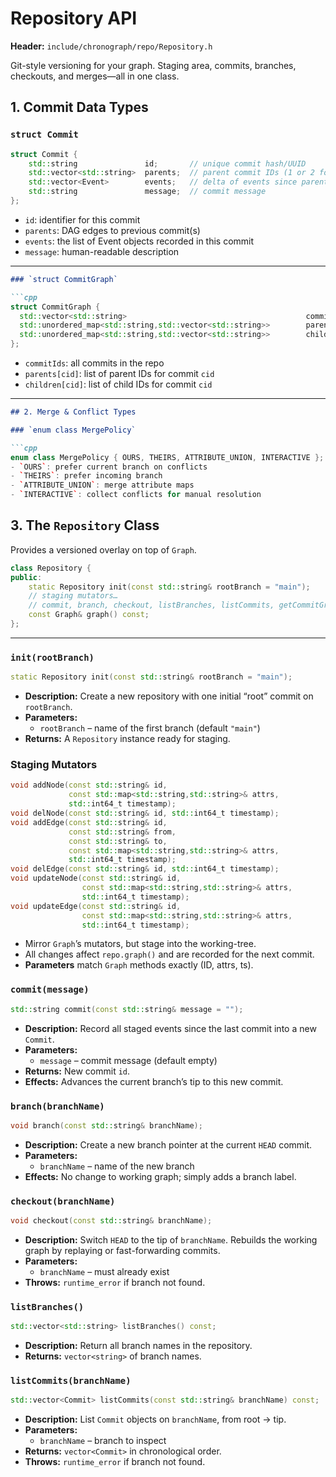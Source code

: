 # Repository API

**Header:** `include/chronograph/repo/Repository.h`  

Git-style versioning for your graph. Staging area, commits, branches, checkouts, and merges—all in one class.

## 1. Commit Data Types

### `struct Commit`

```cpp
struct Commit {
    std::string               id;       // unique commit hash/UUID
    std::vector<std::string>  parents;  // parent commit IDs (1 or 2 for merges)
    std::vector<Event>        events;   // delta of events since parent
    std::string               message;  // commit message
};
```

- `id`: identifier for this commit
- `parents`: DAG edges to previous commit(s)
- `events`: the list of Event objects recorded in this commit
- `message`: human-readable description

---

```markdown
### `struct CommitGraph`

```cpp
struct CommitGraph {
  std::vector<std::string>                                        commitIds;
  std::unordered_map<std::string,std::vector<std::string>>        parents;
  std::unordered_map<std::string,std::vector<std::string>>        children;
};
```
- `commitIds`: all commits in the repo
- `parents[cid]`: list of parent IDs for commit `cid`
- `children[cid]`: list of child IDs for commit `cid`


---

```markdown
## 2. Merge & Conflict Types

### `enum class MergePolicy`

```cpp
enum class MergePolicy { OURS, THEIRS, ATTRIBUTE_UNION, INTERACTIVE };
- `OURS`: prefer current branch on conflicts
- `THEIRS`: prefer incoming branch
- `ATTRIBUTE_UNION`: merge attribute maps
- `INTERACTIVE`: collect conflicts for manual resolution
```

## 3. The `Repository` Class

Provides a versioned overlay on top of `Graph`.

```cpp
class Repository {
public:
    static Repository init(const std::string& rootBranch = "main");
    // staging mutators…
    // commit, branch, checkout, listBranches, listCommits, getCommitGraph, merge
    const Graph& graph() const;
};
```


---

### `init(rootBranch)`

```cpp
static Repository init(const std::string& rootBranch = "main");
```

- **Description:** Create a new repository with one initial “root” commit on `rootBranch`.  
- **Parameters:**  
  - `rootBranch` – name of the first branch (default `"main"`)  
- **Returns:** A `Repository` instance ready for staging. 

### Staging Mutators

```cpp
void addNode(const std::string& id,
             const std::map<std::string,std::string>& attrs,
             std::int64_t timestamp);
void delNode(const std::string& id, std::int64_t timestamp);
void addEdge(const std::string& id,
             const std::string& from,
             const std::string& to,
             const std::map<std::string,std::string>& attrs,
             std::int64_t timestamp);
void delEdge(const std::string& id, std::int64_t timestamp);
void updateNode(const std::string& id,
                const std::map<std::string,std::string>& attrs,
                std::int64_t timestamp);
void updateEdge(const std::string& id,
                const std::map<std::string,std::string>& attrs,
                std::int64_t timestamp);
```
- Mirror `Graph`’s mutators, but stage into the working-tree.  
- All changes affect `repo.graph()` and are recorded for the next commit.  
- **Parameters** match `Graph` methods exactly (ID, attrs, ts). 


### `commit(message)`
```cpp
std::string commit(const std::string& message = "");
```
- **Description:** Record all staged events since the last commit into a new `Commit`.  
- **Parameters:**  
  - `message` – commit message (default empty)  
- **Returns:** New commit `id`.  
- **Effects:** Advances the current branch’s tip to this new commit.  

### `branch(branchName)`

```cpp
void branch(const std::string& branchName);
```

- **Description:** Create a new branch pointer at the current `HEAD` commit.  
- **Parameters:**  
  - `branchName` – name of the new branch  
- **Effects:** No change to working graph; simply adds a branch label.  


### `checkout(branchName)`

```cpp
void checkout(const std::string& branchName);
```

- **Description:** Switch `HEAD` to the tip of `branchName`. Rebuilds the working graph by replaying or fast-forwarding commits.  
- **Parameters:**  
  - `branchName` – must already exist  
- **Throws:** `runtime_error` if branch not found.  

### `listBranches()`
```cpp
std::vector<std::string> listBranches() const;
```

- **Description:** Return all branch names in the repository.  
- **Returns:** `vector<string>` of branch names.  


### `listCommits(branchName)`

```cpp
std::vector<Commit> listCommits(const std::string& branchName) const;
```

- **Description:** List `Commit` objects on `branchName`, from root → tip.  
- **Parameters:**  
  - `branchName` – branch to inspect  
- **Returns:** `vector<Commit>` in chronological order.  
- **Throws:** `runtime_error` if branch not found.  
